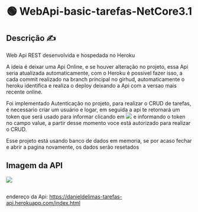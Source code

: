 <h1 align="center"> 🟢 WebApi-basic-tarefas-NetCore3.1</h1>

## Descrição ✍️
<p>Web Api REST desenvolvida e hospedada no Heroku</p>
<p>A ideia é deixar uma Api Online, e se houver alteração no projeto, essa Api seria atualizada automaticamente, com o Heroku é possivel fazer isso, a cada commit realizado na branch principal no girhud, automaticamente o heroku identifica e realiza o deploy deixando a Api com a versao mais recente online.</p>
<p>Foi implementado Autenticação no projeto, para realizar o CRUD de tarefas, é necessario criar um usuário e logar, em seguida a api te  retornará um token que será usado para informar clicando em <img src="https://user-images.githubusercontent.com/71935746/163401806-861304a6-c960-403a-8de1-90d3b2623a48.png"></img> e informando o token no campo value, a partir desse momento voce está autorizado para realizar o CRUD.</p>

<p>Esse projeto está usando banco de dados em memoria, se por acaso fechar e abrir a pagina novamente, os dados serão resetados</p>

## Imagem da API
<img src="https://user-images.githubusercontent.com/71935746/163401462-b71d8824-edaa-4968-952d-06a03cd950f0.png"></img>

##

endereço da Api: https://danieldelimas-tarefas-api.herokuapp.com/index.html
